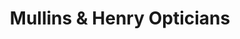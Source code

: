 ---
title: "Mullins & Henry Opticians"
url: /maynooth/mullins-and-henry-opticians/
shop: optician
---